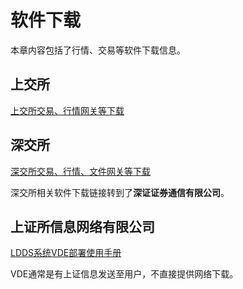 # 软件下载

本章内容包括了行情、交易等软件下载信息。


## 上交所

[上交所交易、行情网关等下载](http://www.sse.com.cn/services/tradingtech/download/)

## 深交所

[深交所交易、行情、文件网关等下载](https://biz.sscc.com/download.html)

深交所相关软件下载链接转到了**深证证券通信有限公司**。

## 上证所信息网络有限公司

[LDDS系统VDE部署使用手册](https://www.sseinfo.com/services/assortment/document/additions/c/5714140.pdf)

VDE通常是有上证信息发送至用户，不直接提供网络下载。

